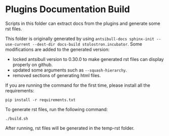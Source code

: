 # Plugins Documentation Build

Scripts in this folder can extract docs from the plugins and generate some rst files.

This folder is originally generated by using `antsibull-docs sphinx-init --use-current --dest-dir docs-build stolostron.incubator`. Some modifications are added to the generated version:

- locked antsibull version to 0.30.0 to make generated rst files can display properly on github.
- updated some arguments such as `--squash-hierarchy`.
- removed sections of generating html files.

If you are running the command for the first time, please install all the requirements:

```
pip install -r requirements.txt
```

To generate rst files, run the following command:

```
./build.sh
```

After running, rst files will be generated in the temp-rst folder.

